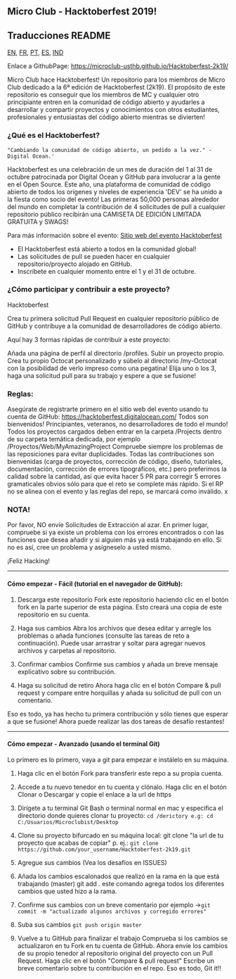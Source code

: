 ## Micro Club - Hacktoberfest 2019!

## Traducciones README
[EN](README.md), [FR](translations/README_FRENCH.md), [PT](translations/README_pt_br.md), [ES](translations/README_ES.md), [IND](translations/README_INDONESIA.md)

Enlace a GithubPage: https://microclub-usthb.github.io/Hacktoberfest-2k19/

Micro Club hace Hacktoberfest!
Un repositorio para los miembros de Micro Club dedicado a la 6ª edición de Hacktoberfest (2k19). El propósito de este repositorio es conseguir que los miembros de MC y cualquier otro principiante entren en la comunidad de código abierto y ayudarles a desarrollar y compartir proyectos y conocimientos con otros estudiantes, profesionales y entusiastas del código abierto mientras se divierten!

### ¿Qué es el Hacktoberfest?
`"Cambiando la comunidad de código abierto, un pedido a la vez." - Digital Ocean.'`

Hacktoberfest es una celebración de un mes de duración del 1 al 31 de octubre patrocinada por Digital Ocean y GitHub para involucrar a la gente en el Open Source. Este año, una plataforma de comunidad de código abierto de todos los orígenes y niveles de experiencia 'DEV' se ha unido a la fiesta como socio del evento! Las primeras 50,000 personas alrededor del mundo en completar la contribución de 4 solicitudes de pull a cualquier repositorio público recibirán una CAMISETA DE EDICIÓN LIMITADA GRATUITA y SWAGS!

Para más información sobre el evento: [Sitio web del evento Hacktoberfest](https://hacktoberfest.digitalocean.com/)


* El Hacktoberfest está abierto a todos en la comunidad global!
* Las solicitudes de pull se pueden hacer en cualquier repositorio/proyecto alojado en GitHub.
* Inscríbete en cualquier momento entre el 1 y el 31 de octubre.

### ¿Cómo participar y contribuir a este proyecto?
Hacktoberfest

Crea tu primera solicitud Pull Request en cualquier repositorio público de GitHub y contribuye a la comunidad de desarrolladores de código abierto.

Aquí hay 3 formas rápidas de contribuir a este proyecto:

Añada una página de perfil al directorio /profiles.
Subir un proyecto propio.
Crea tu propio Octocat personalizado y súbelo al directorio /my-Octocat con la posibilidad de verlo impreso como una pegatina!
Elija uno o los 3, haga una solicitud pull para su trabajo y espere a que se fusione!

### Reglas:
Asegúrate de registrarte primero en el sitio web del evento usando tu cuenta de GitHub: https://hacktoberfest.digitalocean.com/
Todos son bienvenidos! Principiantes, veteranos, no desarrolladores de todo el mundo!
Todos los proyectos cargados deben entrar en la carpeta /Projects dentro de su carpeta temática dedicada, por ejemplo /Proyectos/Web/MyAmazingProject
Compruebe siempre los problemas de las reposiciones para evitar duplicidades.
Todas las contribuciones son bienvenidas (carga de proyectos, corrección de código, diseño, tutoriales, documentación, corrección de errores tipográficos, etc.) pero preferimos la calidad sobre la cantidad, así que evita hacer 5 PR para corregir 5 errores gramaticales obvios sólo para que el reto se complete más rápido.
Si el RP no se alinea con el evento y las reglas del repo, se marcará como inválido. x

### NOTA!
Por favor, NO envíe Solicitudes de Extracción al azar. En primer lugar, compruebe si ya existe un problema con los errores encontrados o con las funciones que desea añadir y si alguien más ya está trabajando en ello. Si no es así, cree un problema y asígneselo a usted mismo.

¡Feliz Hacking!

------------------------------------------------------------------

#### Cómo empezar - Fácil (tutorial en el navegador de GitHub):
1) Descarga este repositorio
Fork este repositorio haciendo clic en el botón fork en la parte superior de esta página. Esto creará una copia de este repositorio en su cuenta.

2) Haga sus cambios
Abra los archivos que desea editar y arregle los problemas o añada funciones (consulte las tareas de reto a continuación). Puede usar arrastrar y soltar para agregar nuevos archivos y carpetas al repositorio.

3) Confirmar cambios
Confirme sus cambios y añada un breve mensaje explicativo sobre su contribución.

4) Haga su solicitud de retiro
Ahora haga clic en el botón Compare & pull request y compare entre horquillas y añada su solicitud de pull con un comentario.

Eso es todo, ya has hecho tu primera contribución y sólo tienes que esperar a que se fusione! Ahora puede realizar las dos tareas de desafío restantes!

------------------------------------------------------------------

#### Cómo empezar - Avanzado (usando el terminal Git)
Lo primero es lo primero, vaya a git para empezar e instálelo en su máquina.
1) Haga clic en el botón Fork para transferir este repo a su propia cuenta.
2) Accede a tu nuevo tenedor en tu cuenta y clónalo.
Haga clic en el botón Clonar o Descargar y copie el enlace a la url de https 
3) Dirígete a tu terminal Git Bash o terminal normal en mac y especifica el directorio donde quieres clonar tu proyecto:
`cd /derictory e.g: cd C:/Usuarios/Microclubist/Desktop`

4) Clone su proyecto bifurcado en su máquina local:
git clone "la url de tu proyecto que acabas de copiar"
p. ej.: `git clone https://github.com/your_username/Hacktoberfest-2k19.git`

5) Agregue sus cambios (Vea los desafíos en ISSUES)
6) Añada los cambios escalonados que realizó en la rama en la que está trabajando (master)
git add . este comando agrega todos los diferentes cambios que usted hizo a la rama.

7) Confirme sus cambios con un breve comentario
por ejemplo ->`git commit -m "actualizado algunos archivos y corregido errores"`

8) Suba sus cambios
`git push origin master`

9) Vuelve a tu GitHub para finalizar el trabajo
Comprueba si los cambios se actualizaron en tu Fork en tu cuenta de GitHub.
Ahora envíe los cambios de su propio tenedor al repositorio original del proyecto con un Pull Request.
Haga clic en el botón "Compare & pull request"
Escribe un breve comentario sobre tu contribución en el repo.
Eso es todo, Git it!!
